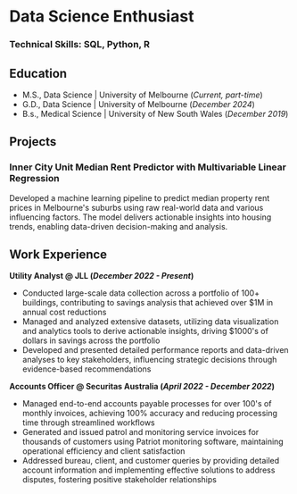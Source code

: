 # Data Science Enthusiast

### Technical Skills: SQL, Python, R

## Education
- M.S., Data Science | University of Melbourne (_Current, part-time_)
- G.D., Data Science | University of Melbourne (_December 2024_)
- B.s., Medical Science | University of New South Wales (_December 2019_)

## Projects
### Inner City Unit Median Rent Predictor with Multivariable Linear Regression 
Developed a machine learning pipeline to predict median property rent prices in Melbourne's suburbs using raw real-world data and various influencing factors. The model delivers actionable insights into housing trends, enabling data-driven decision-making and analysis.

## Work Experience
**Utility Analyst @ JLL (_December 2022 - Present_)**
- Conducted large-scale data collection across a portfolio of 100+ buildings, contributing to savings analysis that achieved over $1M in annual cost reductions
- Managed and analyzed extensive datasets, utilizing data visualization and analytics tools to derive actionable insights, driving $1000's of dollars in savings across the portfolio
- Developed and presented detailed performance reports and data-driven analyses to key stakeholders, influencing strategic decisions through evidence-based recommendations

**Accounts Officer @ Securitas Australia (_April 2022 - December 2022_)**
- Managed end-to-end accounts payable processes for over 100's of monthly invoices, achieving 100% accuracy and reducing processing time through streamlined workflows
- Generated and issued patrol and monitoring service invoices for thousands of customers using Patriot monitoring software, maintaining operational efficiency and client satisfaction
- Addressed bureau, client, and customer queries by providing detailed account information and implementing effective solutions to address disputes, fostering positive stakeholder relationships
